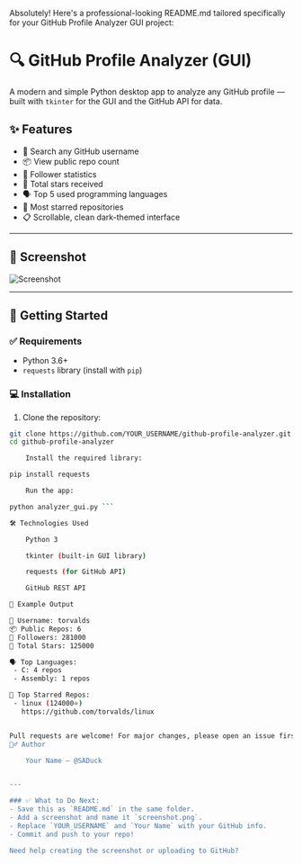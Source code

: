 Absolutely! Here's a professional-looking README.md tailored specifically for your GitHub Profile Analyzer GUI project:

# 🔍 GitHub Profile Analyzer (GUI)

A modern and simple Python desktop app to analyze any GitHub profile — built with `tkinter` for the GUI and the GitHub API for data.

## ✨ Features

- 🔎 Search any GitHub username
- 📦 View public repo count
- 👥 Follower statistics
- 🌟 Total stars received
- 🗣️ Top 5 used programming languages
- 💎 Most starred repositories
- 📋 Scrollable, clean dark-themed interface

---

## 📸 Screenshot

![Screenshot](screenshot.png) <!-- Add a real screenshot named screenshot.png -->

---

## 🚀 Getting Started

### ✅ Requirements

- Python 3.6+
- `requests` library (install with `pip`)

### 💻 Installation

1. Clone the repository:
```bash
git clone https://github.com/YOUR_USERNAME/github-profile-analyzer.git
cd github-profile-analyzer

    Install the required library:

pip install requests

    Run the app:

python analyzer_gui.py ```

🛠️ Technologies Used

    Python 3

    tkinter (built-in GUI library)

    requests (for GitHub API)

    GitHub REST API

🧠 Example Output

👤 Username: torvalds
📦 Public Repos: 6
👥 Followers: 281000
🌟 Total Stars: 125000

🗣️ Top Languages:
 - C: 4 repos
 - Assembly: 1 repos

🌟 Top Starred Repos:
 - linux (124000⭐)
   https://github.com/torvalds/linux


Pull requests are welcome! For major changes, please open an issue first to discuss what you'd like to change.
🙋‍♂️ Author

    Your Name – @SADuck


---

### ✅ What to Do Next:
- Save this as `README.md` in the same folder.
- Add a screenshot and name it `screenshot.png`.
- Replace `YOUR_USERNAME` and `Your Name` with your GitHub info.
- Commit and push to your repo!

Need help creating the screenshot or uploading to GitHub?
